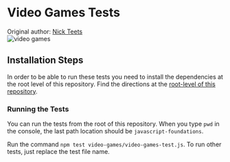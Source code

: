 # Video Games Tests
Original author: [Nick Teets](https://github.com/nicktu12)  
![video games](https://media.giphy.com/media/94DBMnpVEbJLy/giphy.gif)  

## Installation Steps

In order to be able to run these tests you need to install the dependencies at the root level of this repository. Find the directions at the [root-level of this repository](https://github.com/turingschool-examples/javascript-foundations).

### Running the Tests

You can run the tests from the root of this repository. When you type `pwd` in the console, the last path location should be `javascript-foundations`.

Run the command `npm test video-games/video-games-test.js`. To run other tests, just replace the test file name.